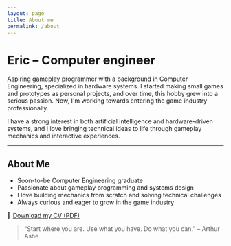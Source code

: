```yaml
---
layout: page
title: About me
permalink: /about
---
```


# Eric – Computer engineer

Aspiring gameplay programmer with a background in Computer Engineering, specialized in hardware systems. I started making small games and prototypes as personal projects, and over time, this hobby grew into a serious passion. Now, I'm working towards entering the game industry professionally.

I have a strong interest in both artificial intelligence and hardware-driven systems, and I love bringing technical ideas to life through gameplay mechanics and interactive experiences.

---

##  About Me

-  Soon-to-be Computer Engineering graduate
-  Passionate about gameplay programming and systems design
-  I love building mechanics from scratch and solving technical challenges
-  Always curious and eager to grow in the game industry


📄 [Download my CV (PDF)](/assets/files/CV_ERIC_ENG.pdf)




> “Start where you are. Use what you have. Do what you can.” – Arthur Ashe
